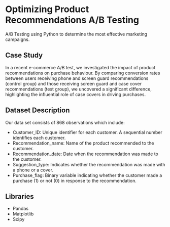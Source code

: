 # Optimizing Product Recommendations A/B Testing
A/B Testing using Python to determine the most effective marketing campaigns.

## Case Study
In a recent e-commerce A/B test, we investigated the impact of product recommendations on purchase behaviour. By comparing conversion rates between users receiving phone and screen guard recommendations (control group) and those receiving screen guard and case cover recommendations (test group), we uncovered a significant difference, highlighting the influential role of case covers in driving purchases.

## Dataset Description
Our data set consists of 868 observations which include:

- Customer_ID: Unique identifier for each customer. A sequential number identifies each customer.
- Recommendation_name: Name of the product recommended to the customer.
- Recommendation_date: Date when the recommendation was made to the customer.
- Suggestion_type: Indicates whether the recommendation was made with a phone or a cover.
- Purchase_flag: Binary variable indicating whether the customer made a purchase (1) or not (0) in response to the recommendation.

## Libraries
- Pandas
- Matplotlib
- Scipy
